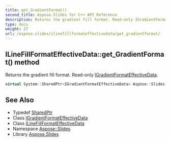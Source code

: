 ```yaml
---
title: get_GradientFormat()
second_title: Aspose.Slides for C++ API Reference
description: Returns the gradient fill format. Read-only IGradientFormatEffectiveData.
type: docs
weight: 27
url: /aspose.slides/ilinefillformateffectivedata/get_gradientformat/
---
```

## ILineFillFormatEffectiveData::get_GradientFormat() method


Returns the gradient fill format. Read-only [IGradientFormatEffectiveData](../../igradientformateffectivedata/).

```cpp
virtual System::SharedPtr<IGradientFormatEffectiveData> Aspose::Slides::ILineFillFormatEffectiveData::get_GradientFormat()=0
```

## See Also

* Typedef [SharedPtr](../../../system/sharedptr/)
* Class [IGradientFormatEffectiveData](../../igradientformateffectivedata/)
* Class [ILineFillFormatEffectiveData](../)
* Namespace [Aspose::Slides](../../)
* Library [Aspose.Slides](../../../)